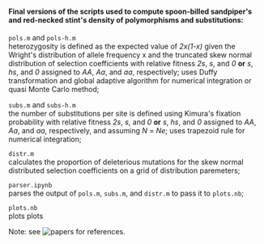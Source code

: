 #### Final versions of the scripts used to compute spoon-billed sandpiper's and red-necked stint's density of polymorphisms and substitutions:

`pols.m` and `pols-h.m`\
heterozygosity is defined as the expected value of _2x(1-x)_ given the Wright's distribution of allele frequency x and the truncated skew normal distribution of selection coefficients with relative fitness _2s_, _s_, and _0_ __or__ _s_, _hs_, and _0_ assigned to _AA_, _Aa_, and _aa_, respectively; uses Duffy transformation and global adaptive algorithm for numerical integration or quasi Monte Carlo method;

`subs.m` and `subs-h.m`\
the number of substitutions per site is defined using Kimura's fixation probability with relative fitness _2s_, _s_, and _0_ __or__ _s_, _hs_, and _0_ assigned to _AA_, _Aa_, and _aa_, respectively, and assuming _N_ = _Ne_; uses trapezoid rule for numerical integration;

`distr.m`\
calculates the proportion of deleterious mutations for the skew normal distributed selection coefficients on a grid of distribution paremeters;

`parser.ipynb`\
parses the output of `pols.m`, `subs.m`, and `distr.m` to pass it to `plots.nb`;

`plots.nb`\
plots plots

Note: see ![papers](../papers) for references.
